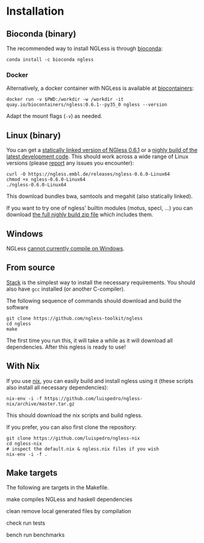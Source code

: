 # Installation


## Bioconda (binary)

The recommended way to install NGLess is through
[bioconda](http://bioconda.github.io):

    conda install -c bioconda ngless 

### Docker

Alternatively, a docker container with NGLess is available at
[biocontainers](https://quay.io/repository/biocontainers/ngless):

    docker run -v $PWD:/workdir -w /workdir -it quay.io/biocontainers/ngless:0.6.1--py35_0 ngless --version

Adapt the mount flags (``-v``) as needed.


## Linux (binary)

You can get a [statically linked version of
NGless 0.6.1](https://ngless.embl.de/releases/ngless-0.6.1-Linux64) or a [nighly build
of the latest development
code](https://gitlab.com/ngless/ngless/builds/artifacts/master/raw/bin/ngless?job=build-and-test-ubuntu).
This should work across a wide range of Linux versions (please
[report](https://github.com/ngless-toolkit/ngless/issues) any issues you encounter):

    curl -O https://ngless.embl.de/releases/ngless-0.6.0-Linux64
    chmod +x ngless-0.6.0-Linux64
    ./ngless-0.6.0-Linux64

This download bundles bwa, samtools and megahit (also statically linked).

If you want to try one of ngless' builtin modules (motus, specI, ...) you can
download [the full nighly build zip
file](https://gitlab.com/ngless/ngless/builds/artifacts/master/download?job=build-and-test-ubuntu)
which includes them.


## Windows

NGLess [cannot currently compile on
Windows](https://github.com/ngless-toolkit/ngless/issues/39).

<!--

Download and run the [Windows
Installer](https://ngless.embl.de/releases/ngless-0.5.1-Windows.exe)
The result is a command line utility, so you need to run it on the command
line. After running the installer, typing `ngless` on the terminal should work
as the installer will add the right directories to the path variable; you may
have to start a new terminal, though. It should also work under Cygwin (but
Cygwin is **not** a dependency).

The Windows package includes [bwa](http://bio-bwa.sourceforge.net/) and
[samtools](http://www.htslib.org/). The bwa and samtools executables are
available as `ngless-0.5.1-bwa` and `ngless-0.5.1-samtools`, respectively.  It
has been tested on Windows 10, but this has not had as intensitive testing as
the Linux/Mac OS X versions so any [bug
reports](https://github.com/ngless-toolkit/ngless/issues) are appreciated.

-->

## From source

[Stack](https://docs.haskellstack.org/en/stable/README.html) is the simplest way
to install the necessary requirements. You should also have `gcc` installed (or
another C-compiler).

The following sequence of commands should download and build the software

    git clone https://github.com/ngless-toolkit/ngless
    cd ngless
    make


The first time you run this, it will take a while as it will download all
dependencies. After this ngless is ready to use!

## With Nix

If you use [nix](https://nixos.org), you can easily build and install ngless
using it (these scripts also install all necessary dependencies):

    nix-env -i -f https://github.com/luispedro/ngless-nix/archive/master.tar.gz

This should download the nix scripts and build ngless.

If you prefer, you can also first clone the repository:

    git clone https://github.com/luispedro/ngless-nix
    cd ngless-nix
    # inspect the default.nix & ngless.nix files if you wish
    nix-env -i -f .

## Make targets

The following are targets in the Makefile.

make
    compiles NGLess and haskell dependencies

clean
    remove local generated files by compilation

check
    run tests

bench
    run benchmarks

